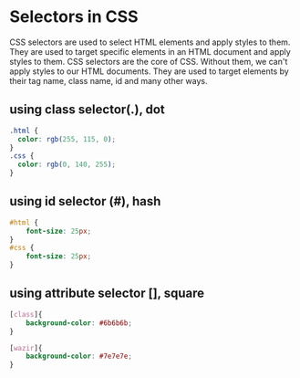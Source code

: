 
# Selectors in CSS

CSS selectors are used to select HTML elements and apply styles to them. They are used to target specific elements in an HTML document and apply styles to them. CSS selectors are the core of CSS. Without them, we can't apply styles to our HTML documents. They are used to target elements by their tag name, class name, id and many other ways.

## using class selector(.), dot
```css
.html {
  color: rgb(255, 115, 0);
}
.css {
  color: rgb(0, 140, 255);
}
```
## using id selector (#), hash 
```css
#html {
    font-size: 25px;
}
#css {
    font-size: 25px;
}
```
## using attribute selector [], square 
```css
[class]{
    background-color: #6b6b6b;
}

[wazir]{
    background-color: #7e7e7e;
}
```
